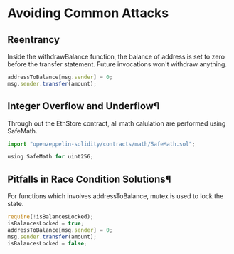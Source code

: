 # Avoiding Common Attacks
 
## Reentrancy

Inside the withdrawBalance function, the balance of address is set to zero before the transfer statement. Future invocations won't withdraw anything.

```javascript
addressToBalance[msg.sender] = 0;
msg.sender.transfer(amount);
```

## Integer Overflow and Underflow¶

Through out the EthStore contract, all math calulation are performed using SafeMath.

```javascript
import "openzeppelin-solidity/contracts/math/SafeMath.sol";

using SafeMath for uint256;
```

## Pitfalls in Race Condition Solutions¶

For functions which involves addressToBalance, mutex is used to lock the state.

```javascript
require(!isBalancesLocked);
isBalancesLocked = true;
addressToBalance[msg.sender] = 0;
msg.sender.transfer(amount);
isBalancesLocked = false;
```